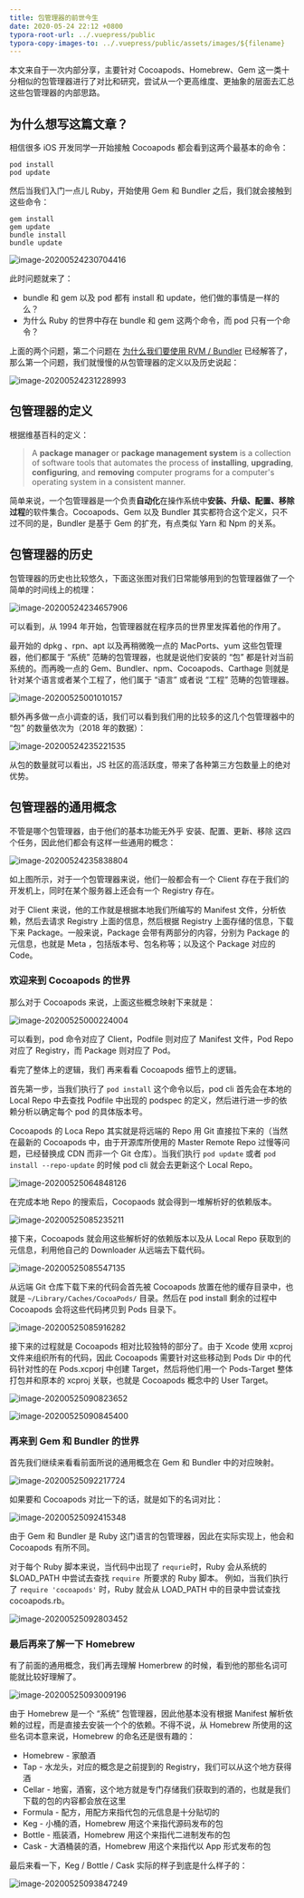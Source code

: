 ```yaml
---
title: 包管理器的前世今生
date: 2020-05-24 22:12 +0800
typora-root-url: ../.vuepress/public
typora-copy-images-to: ../.vuepress/public/assets/images/${filename}
---
```


本文来自于一次内部分享，主要针对 Cocoapods、Homebrew、Gem 这一类十分相似的包管理器进行了对比和研究，尝试从一个更高维度、更抽象的层面去汇总这些包管理器的内部思路。

<!--more-->

## 为什么想写这篇文章？

相信很多 iOS 开发同学一开始接触 Cocoapods 都会看到这两个最基本的命令：

```shell
pod install
pod update
```

然后当我们入门一点儿 Ruby，开始使用 Gem 和 Bundler 之后，我们就会接触到这些命令：

```shell
gem install
gem update
bundle install
bundle update
```

![image-20200524230704416](/assets/images/2020-05-24-lets-talk-about-package-manager/image-20200524230704416.jpg)

此时问题就来了：

- bundle 和 gem 以及 pod 都有 install 和 update，他们做的事情是一样的么？
- 为什么 Ruby 的世界中存在 bundle 和 gem 这两个命令，而 pod 只有一个命令？

上面的两个问题，第二个问题在 [为什么我们要使用 RVM / Bundler](https://forelax.space/why-we-use-rvm-and-bundler/) 已经解答了，那么第一个问题，我们就慢慢的从包管理器的定义以及历史说起：

![image-20200524231228993](/assets/images/2020-05-24-lets-talk-about-package-manager/image-20200524231228993.jpg)

## 包管理器的定义

根据维基百科的定义：

> A **package manager** or **package management system** is a collection of software tools that automates the process of **installing**, **upgrading**, **configuring**, and **removing** computer programs for a computer's operating system in a consistent manner.

简单来说，一个包管理器是一个负责**自动化**在操作系统中**安装、升级、配置、移除过程**的软件集合。Cocoapods、Gem 以及 Bundler 其实都符合这个定义，只不过不同的是，Bundler 是基于 Gem 的扩充，有点类似 Yarn 和 Npm 的关系。

## 包管理器的历史

包管理器的历史也比较悠久，下面这张图对我们日常能够用到的包管理器做了一个简单的时间线上的梳理：

![image-20200524234657906](/assets/images/2020-05-24-lets-talk-about-package-manager/image-20200524234657906.jpg)

可以看到，从 1994 年开始，包管理器就在程序员的世界里发挥着他的作用了。

最开始的 dpkg 、rpn、apt 以及再稍微晚一点的 MacPorts、yum 这些包管理器，他们都属于 “系统” 范畴的包管理器，也就是说他们安装的 “包” 都是针对当前系统的。而再晚一点的 Gem、Bundler、npm、Cocoapods、Carthage 则就是针对某个语言或者某个工程了，他们属于 “语言” 或者说 “工程” 范畴的包管理器。

![image-20200525001010157](/assets/images/2020-05-24-lets-talk-about-package-manager/image-20200525001010157.jpg)

额外再多做一点小调查的话，我们可以看到我们用的比较多的这几个包管理器中的 “包” 的数量依次为（2018 年的数据）：

![image-20200524235221535](/assets/images/2020-05-24-lets-talk-about-package-manager/image-20200524235221535.jpg)

从包的数量就可以看出，JS 社区的高活跃度，带来了各种第三方包数量上的绝对优势。

## 包管理器的通用概念

不管是哪个包管理器，由于他们的基本功能无外乎 安装、配置、更新、移除 这四个任务，因此他们都会有这样一些通用的概念：

![image-20200524235838804](/assets/images/2020-05-24-lets-talk-about-package-manager/image-20200524235838804.jpg)

如上图所示，对于一个包管理器来说，他们一般都会有一个 Client 存在于我们的开发机上，同时在某个服务器上还会有一个 Registry 存在。

对于 Client 来说，他的工作就是根据本地我们所编写的 Manifest 文件，分析依赖，然后去请求 Registry 上面的信息，然后根据 Registry 上面存储的信息，下载下来 Package。一般来说，Package 会带有两部分的内容，分别为 Package 的元信息，也就是 Meta ，包括版本号、包名称等；以及这个 Package 对应的 Code。

### 欢迎来到 Cocoapods 的世界

那么对于 Cocoapods 来说，上面这些概念映射下来就是：

![image-20200525000224004](/assets/images/2020-05-24-lets-talk-about-package-manager/image-20200525000224004.jpg)

可以看到，pod 命令对应了 Client，Podfile 则对应了 Manifest 文件，Pod Repo 对应了 Registry，而 Package 则对应了 Pod。

看完了整体上的逻辑，我们 再来看看 Cocoapods 细节上的逻辑。

首先第一步，当我们执行了 `pod install` 这个命令以后，pod cli 首先会在本地的 Local Repo 中去查找 Podfile 中出现的 podspec 的定义，然后进行进一步的依赖分析以确定每个 pod 的具体版本号。

Cocoapods 的 Loca Repo 其实就是将远端的 Repo 用 Git 直接拉下来的（当然在最新的 Cocoapods 中，由于开源库所使用的 Master Remote Repo 过慢等问题，已经替换成 CDN 而非一个 Git 仓库）。当我们执行 `pod update` 或者 `pod install --repo-update` 的时候 pod cli 就会去更新这个 Local Repo。

![image-20200525064848126](/assets/images/2020-05-24-lets-talk-about-package-manager/image-20200525064848126.jpg)

在完成本地 Repo 的搜索后，Cocopaods 就会得到一堆解析好的依赖版本。

![image-20200525085235211](/assets/images/2020-05-24-lets-talk-about-package-manager/image-20200525085235211.jpg)

接下来，Cocoapods 就会用这些解析好的依赖版本以及从 Local Repo 获取到的元信息，利用他自己的 Downloader 从远端去下载代码。

![image-20200525085547135](/assets/images/2020-05-24-lets-talk-about-package-manager/image-20200525085547135.jpg)

从远端 Git 仓库下载下来的代码会首先被 Cocoapods 放置在他的缓存目录中，也就是 `~/Library/Caches/CocoaPods/` 目录。然后在 pod install 剩余的过程中 Cocoapods 会将这些代码拷贝到 Pods 目录下。

![image-20200525085916282](/assets/images/2020-05-24-lets-talk-about-package-manager/image-20200525085916282.jpg)

接下来的过程就是 Cocoapods 相对比较独特的部分了。由于 Xcode 使用 xcproj 文件来组织所有的代码，因此 Cocoapods 需要针对这些移动到 Pods Dir 中的代码针对性的在 Pods.xcporj 中创建 Target，然后将他们用一个 Pods-Target 整体打包并和原本的 xcproj 关联，也就是 Cocoapods 概念中的 User Target。

![image-20200525090823652](/assets/images/2020-05-24-lets-talk-about-package-manager/image-20200525090823652.jpg)



![image-20200525090845400](/assets/images/2020-05-24-lets-talk-about-package-manager/image-20200525090845400.jpg)

### 再来到 Gem 和 Bundler 的世界

首先我们继续来看看前面所说的通用概念在 Gem 和 Bundler 中的对应映射。

![image-20200525092217724](/assets/images/2020-05-24-lets-talk-about-package-manager/image-20200525092217724.jpg)

如果要和 Cocoapods 对比一下的话，就是如下的名词对比：

![image-20200525092415348](/assets/images/2020-05-24-lets-talk-about-package-manager/image-20200525092415348.jpg)

由于 Gem 和 Bundler 是 Ruby 这门语言的包管理器，因此在实际实现上，他会和 Cocoapods 有所不同。

对于每个 Ruby 脚本来说，当代码中出现了 `requrie`时，Ruby 会从系统的 $LOAD_PATH 中尝试去查找 `require `所要求的 Ruby 脚本。 例如，当我们执行了 `require 'cocoapods'` 时，Ruby 就会从 LOAD_PATH 中的目录中尝试查找 cocoapods.rb。

![image-20200525092803452](/assets/images/2020-05-24-lets-talk-about-package-manager/image-20200525092803452.jpg)

### 最后再来了解一下 Homebrew

有了前面的通用概念，我们再去理解 Homerbrew 的时候，看到他的那些名词可能就比较好理解了。

![image-20200525093009196](/assets/images/2020-05-24-lets-talk-about-package-manager/image-20200525093009196.jpg)

由于 Homebrew 是一个 “系统” 包管理器，因此他基本没有根据 Manifest 解析依赖的过程，而是直接去安装一个个的依赖。不得不说，从 Homebrew 所使用的这些名词本意来说，Homebrew 的命名还是很有趣的：

- Homebrew - 家酿酒
- Tap - 水龙头，对应的概念是之前提到的 Registry，我们可以从这个地方获得酒
- Cellar - 地窖，酒窖，这个地方就是专门存储我们获取到的酒的，也就是我们下载的包的内容都会放在这里
- Formula - 配方，用配方来指代包的元信息是十分贴切的
- Keg - 小桶的酒，Homebrew 用这个来指代源码发布的包
- Bottle - 瓶装酒，Homebrew 用这个来指代二进制发布的包
- Cask - 大酒桶装的酒，Homebrew 用这个来指代以 App 形式发布的包

最后来看一下，Keg / Bottle / Cask 实际的样子到底是什么样子的：

![image-20200525093847249](/assets/images/2020-05-24-lets-talk-about-package-manager/image-20200525093847249.jpg)
